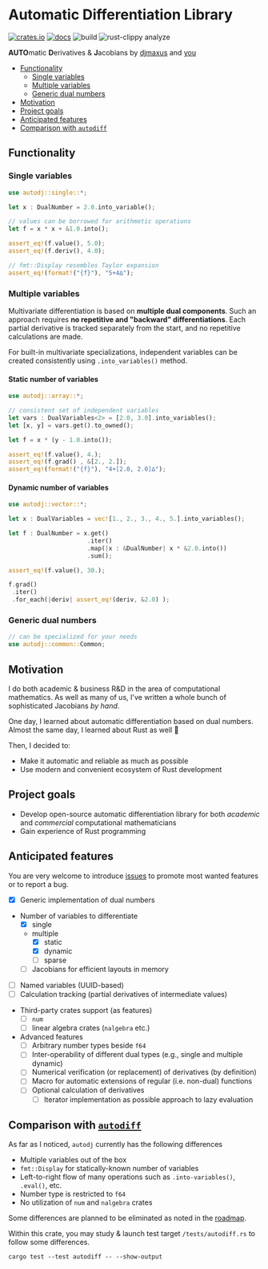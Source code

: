 # Automatic Differentiation Library

[![crates.io](https://img.shields.io/crates/v/autodj.svg)](https://crates.io/crates/autodj)
[![docs](https://docs.rs/autodj/badge.svg)](https://docs.rs/autodj/)
![build](https://github.com/djmaxus/autodj/actions/workflows/rust.yml/badge.svg?branch=master)
![rust-clippy analyze](https://github.com/djmaxus/autodj/actions/workflows/rust-clippy.yml/badge.svg?branch=master)

**AUTO**matic **D**erivatives & **J**acobians
by [djmaxus](https://djmaxus.github.io/) and [you](https://github.com/djmaxus/autodj/issues)

- [Functionality](#functionality)
  - [Single variables](#single-variables)
  - [Multiple variables](#multiple-variables)
  - [Generic dual numbers](#generic-dual-numbers)
- [Motivation](#motivation)
- [Project goals](#project-goals)
- [Anticipated features](#anticipated-features)
- [Comparison with `autodiff`](#comparison-with-autodiff)

## Functionality

### Single variables

```rust
use autodj::single::*;

let x : DualNumber = 2.0.into_variable();

// values can be borrowed for arithmetic operations
let f = x * x + &1.0.into();

assert_eq!(f.value(), 5.0);
assert_eq!(f.deriv(), 4.0);

// fmt::Display resembles Taylor expansion
assert_eq!(format!("{f}"), "5+4∆");
```

### Multiple variables

Multivariate differentiation is based on **multiple dual components**.
Such an approach requires **no repetitive and "backward" differentiations**.
Each partial derivative is tracked separately from the start,
and no repetitive calculations are made.

For built-in multivariate specializations,
independent variables can be created consistently using `.into_variables()` method.

#### Static number of variables

```rust
use autodj::array::*;

// consistent set of independent variables
let vars : DualVariables<2> = [2.0, 3.0].into_variables();
let [x, y] = vars.get().to_owned();

let f = x * (y - 1.0.into());

assert_eq!(f.value(), 4.);
assert_eq!(f.grad() , &[2., 2.]);
assert_eq!(format!("{f}"), "4+[2.0, 2.0]∆");
  ```

#### Dynamic number of variables

```rust
use autodj::vector::*;

let x : DualVariables = vec![1., 2., 3., 4., 5.].into_variables();

let f : DualNumber = x.get()
                      .iter()
                      .map(|x : &DualNumber| x * &2.0.into())
                      .sum();

assert_eq!(f.value(), 30.);

f.grad()
 .iter()
 .for_each(|deriv| assert_eq!(deriv, &2.0) );
```

### Generic dual numbers

```rust
// can be specialized for your needs
use autodj::common::Common;
```

## Motivation

I do both academic & business R&D in the area of computational mathematics.
As well as many of us, I've written a whole bunch of sophisticated Jacobians _by hand_.

One day, I learned about automatic differentiation based on dual numbers.
Almost the same day, I learned about Rust as well :crab:

Then, I decided to:

- Make it automatic and reliable as much as possible
- Use modern and convenient ecosystem of Rust development

## Project goals

- Develop open-source automatic differentiation library for both _academic_ and _commercial_ computational mathematicians
- Gain experience of Rust programming

## Anticipated features

You are very welcome to introduce [issues](https://github.com/djmaxus/autodj/issues/new/choose)
to promote most wanted features or to report a bug.

- [x] Generic implementation of dual numbers
- Number of variables to differentiate
  - [x] single
  - multiple
    - [x] static
    - [x] dynamic
    - [ ] sparse
  - [ ] Jacobians for efficient layouts in memory
- [ ] Named variables (UUID-based)
- [ ] Calculation tracking (partial derivatives of intermediate values)
- Third-party crates support (as features)
  - [ ] `num`
  - [ ] linear algebra crates (`nalgebra` etc.)
- Advanced features
  - [ ] Arbitrary number types beside `f64`
  - [ ] Inter-operability of different dual types (e.g., single and multiple dynamic)
  - [ ] Numerical verification (or replacement) of derivatives (by definition)
  - [ ] Macro for automatic extensions of regular (i.e. non-dual) functions
  - [ ] Optional calculation of derivatives
    - [ ] Iterator implementation as possible approach to lazy evaluation

## Comparison with [`autodiff`](https://crates.io/crates/autodiff)

As far as I noticed, `autodj` currently has the following differences

- Multiple variables out of the box
- `fmt::Display` for statically-known number of variables
- Left-to-right flow of many operations such as `.into-variables()`, `.eval()`, etc.
- Number type is restricted to `f64`
- No utilization of `num` and `nalgebra` crates

Some differences are planned to be eliminated as noted in the [roadmap](#anticipated-features).

Within this crate, you may study & launch test target `/tests/autodiff.rs`
to follow some differences.

```shell
cargo test --test autodiff -- --show-output
```
